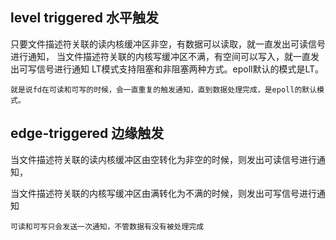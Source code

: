level triggered 水平触发
---

只要文件描述符关联的读内核缓冲区非空，有数据可以读取，就一直发出可读信号进行通知，
当文件描述符关联的内核写缓冲区不满，有空间可以写入，就一直发出可写信号进行通知
LT模式支持阻塞和非阻塞两种方式。epoll默认的模式是LT。

    就是说fd在可读和可写的时候，会一直重复的触发通知，直到数据处理完成，是epoll的默认模式。


edge-triggered  边缘触发
---

当文件描述符关联的读内核缓冲区由空转化为非空的时候，则发出可读信号进行通知，

当文件描述符关联的内核写缓冲区由满转化为不满的时候，则发出可写信号进行通知

    可读和可写只会发送一次通知，不管数据有没有被处理完成


